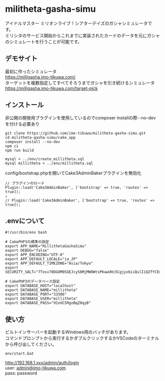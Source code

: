 # militheta-gasha-simu
アイドルマスター ミリオンライブ！シアターデイズのガシャシミュレータです。  
ミリシタのサービス開始からこれまでに実装されたカードのデータを元にガシャのシミュレートを行うことが可能です。

## デモサイト
最初に作ったシミュレータ  
https://milligasha.imo-tikuwa.com/  
ターゲットを複数指定してすべてそろうまでガシャを引き続けるシミュレータ  
https://milligasha.imo-tikuwa.com/target-pick  

## インストール
非公開の開発用プラグインを使用しているのでcomposer installの際--no-devを付ける必要あり
```
git clone https://github.com/imo-tikuwa/militheta-gasha-simu.git
cd militheta-gasha-simu/cake_app
composer install --no-dev
npm ci
npm run build

mysql < ../env/create_millitheta.sql
mysql millitheta < ../env/millitheta.sql
```

config/bootstrap.phpを開いてCake3AdminBakerプラグインを無効化
```
// プラグインのロード
Plugin::load('Cake3AdminBaker', ['bootstrap' => true, 'routes' => true]);
↓
// Plugin::load('Cake3AdminBaker', ['bootstrap' => true, 'routes' => true]);
```

## .envについて
```
#!/usr/bin/env bash

# CakePHP3の標準の設定
export APP_NAME="MillithetaGashaSimu"
export DEBUG="false"
export APP_ENCODING="UTF-8"
export APP_DEFAULT_LOCALE="ja_JP"
export APP_DEFAULT_TIMEZONE="Asia/Tokyo"
export SECURITY_SALT="7Tosv70DGOM0SGEJcyS6MjMWOWtsPKawUHc5CgjyxbiiQulIiQZfYCEdbcEY2r1A"

# CakePHP3のデータベース設定
export DATABASE_HOST="localhost"
export DATABASE_NAME="millitheta"
export DATABASE_PORT="33306"
export DATABASE_USER="millitheta"
export DATABASE_PASS="92xUCSRgoBqZ0qyB"
```

## 使い方
ビルトインサーバーを起動するWindows用のバッチがあります。  
コマンドプロンプトから実行するかダブルクリックするかVSCodeのターミナルから呼び出してください。  
```
env/start.bat
```
http://192.168.1.xxx/admin/auth/login  
user: admin@imo-tikuwa.com    
pass: password  
